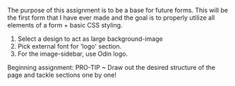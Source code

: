 The purpose of this assignment is to be a base for future forms. This will be the first form that I have ever made and the goal is to properly utilize all elements of a form + basic CSS styling.

1. Select a design to act as large background-image
2. Pick external font for 'logo' section.
3. For the image-sidebar, use Odin logo.

Beginning assignment:
PRO-TIP ~ Draw out the desired structure of the page and tackle sections one by one!



